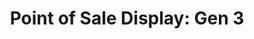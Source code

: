 ---
layout: project
active: false
permalink: /point_of_sale_display_gen3/
title: "Point of Sale Display: Gen 3"
client:
description: 
challenge: 
result: 
services:
 - 
main_image: "/assets/images/projects/point_of_sale_display_gen3/main.jpg"
images:
 - "/assets/images/projects/point_of_sale_display_gen3/01.jpg"
 - "/assets/images/projects/point_of_sale_display_gen3/02.jpg"
 - "/assets/images/projects/point_of_sale_display_gen3/03.jpg"
---